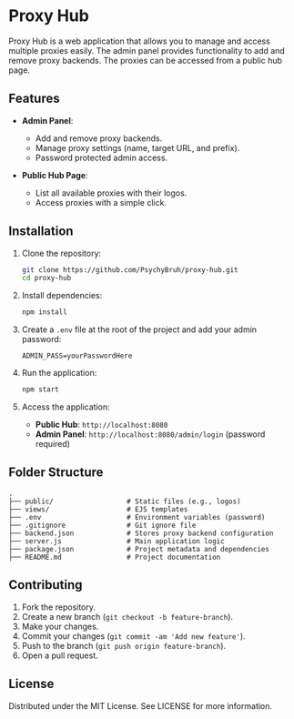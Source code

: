 
# Proxy Hub

Proxy Hub is a web application that allows you to manage and access multiple proxies easily. The admin panel provides functionality to add and remove proxy backends. The proxies can be accessed from a public hub page.

## Features

- **Admin Panel**: 
  - Add and remove proxy backends.
  - Manage proxy settings (name, target URL, and prefix).
  - Password protected admin access.
  
- **Public Hub Page**:
  - List all available proxies with their logos.
  - Access proxies with a simple click.

## Installation

1. Clone the repository:
   ```bash
   git clone https://github.com/PsychyBruh/proxy-hub.git
   cd proxy-hub
   ```

2. Install dependencies:
   ```bash
   npm install
   ```

3. Create a `.env` file at the root of the project and add your admin password:
   ```env
   ADMIN_PASS=yourPasswordHere
   ```

4. Run the application:
   ```bash
   npm start
   ```

5. Access the application:
   - **Public Hub**: `http://localhost:8080`
   - **Admin Panel**: `http://localhost:8080/admin/login` (password required)

## Folder Structure

```
.
├── public/                  # Static files (e.g., logos)
├── views/                   # EJS templates
├── .env                     # Environment variables (password)
├── .gitignore               # Git ignore file
├── backend.json             # Stores proxy backend configuration
├── server.js                # Main application logic
├── package.json             # Project metadata and dependencies
├── README.md                # Project documentation
```

## Contributing

1. Fork the repository.
2. Create a new branch (`git checkout -b feature-branch`).
3. Make your changes.
4. Commit your changes (`git commit -am 'Add new feature'`).
5. Push to the branch (`git push origin feature-branch`).
6. Open a pull request.

## License

Distributed under the MIT License. See LICENSE for more information.
